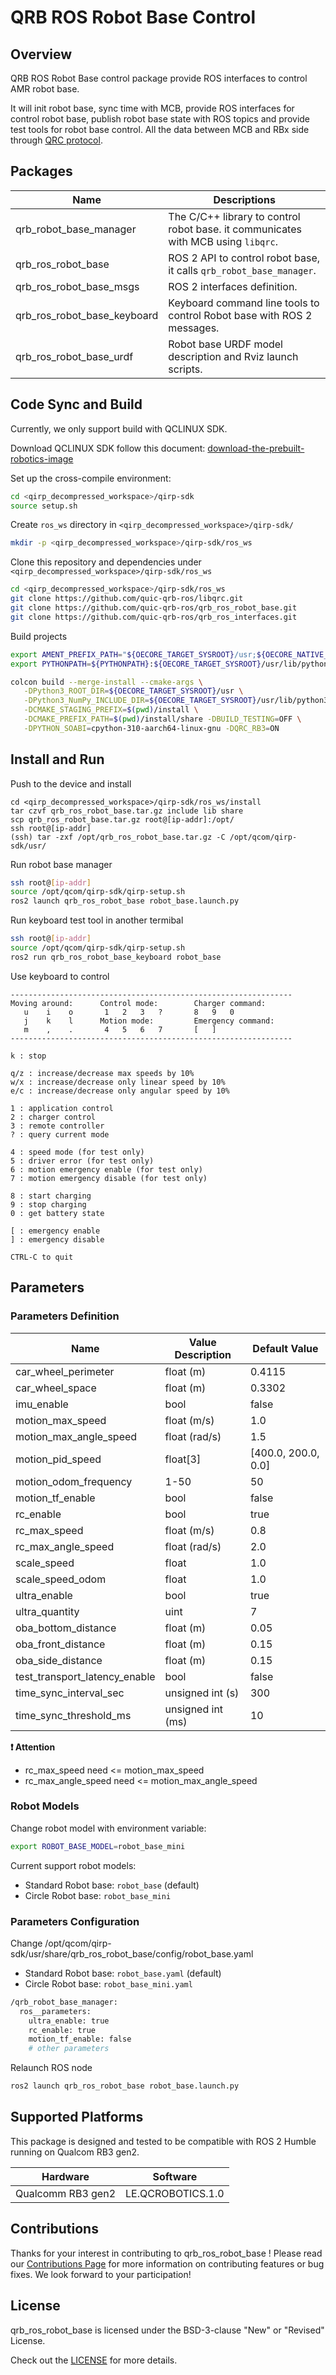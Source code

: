 # QRB ROS Robot Base Control

## Overview

QRB ROS Robot Base control package provide ROS interfaces  to control AMR robot base.

It will init robot base, sync time with MCB, provide ROS interfaces for control robot base, publish robot base state with ROS topics and provide test tools for robot base control. All the data between MCB and RBx side through [QRC protocol](https://github.com/quic-qrb-ros/robot_base_qrc).

## Packages

| Name                            | Descriptions                                                                      |
| ------------------------------- | --------------------------------------------------------------------------------- |
| qrb_robot_base_manager          | The C/C++ library to control robot base. it communicates with MCB using `libqrc`. |
| qrb_ros_robot_base              | ROS 2 API to control robot base, it calls `qrb_robot_base_manager`.                   |
| qrb_ros_robot_base_msgs         | ROS 2 interfaces definition.                                                      |
| qrb_ros_robot_base_keyboard     | Keyboard command line tools to control Robot base with ROS 2 messages.             |
| qrb_ros_robot_base_urdf         | Robot base URDF model description and Rviz launch scripts.                         |

## Code Sync and Build

Currently, we only support build with QCLINUX SDK.

Download QCLINUX SDK follow this document: [download-the-prebuilt-robotics-image](https://docs.qualcomm.com/bundle/publicresource/topics/80-65220-2/download-the-prebuilt-robotics-image_3_1.html?product=1601111740013072&facet=Qualcomm%20Intelligent%20Robotics%20(QIRP)%20Product%20SDK&state=releasecandidate)

Set up the cross-compile environment:

```bash
cd <qirp_decompressed_workspace>/qirp-sdk
source setup.sh
```

Create `ros_ws` directory in `<qirp_decompressed_workspace>/qirp-sdk/`

```bash
mkdir -p <qirp_decompressed_workspace>/qirp-sdk/ros_ws
```

Clone this repository and dependencies under `<qirp_decompressed_workspace>/qirp-sdk/ros_ws`

```bash
cd <qirp_decompressed_workspace>/qirp-sdk/ros_ws
git clone https://github.com/quic-qrb-ros/libqrc.git
git clone https://github.com/quic-qrb-ros/qrb_ros_robot_base.git
git clone https://github.com/quic-qrb-ros/qrb_ros_interfaces.git
```

Build projects

```bash
export AMENT_PREFIX_PATH="${OECORE_TARGET_SYSROOT}/usr;${OECORE_NATIVE_SYSROOT}/usr"
export PYTHONPATH=${PYTHONPATH}:${OECORE_TARGET_SYSROOT}/usr/lib/python3.10/site-packages

colcon build --merge-install --cmake-args \
   -DPython3_ROOT_DIR=${OECORE_TARGET_SYSROOT}/usr \
   -DPython3_NumPy_INCLUDE_DIR=${OECORE_TARGET_SYSROOT}/usr/lib/python3.10/site-packages/numpy/core/include \
   -DCMAKE_STAGING_PREFIX=$(pwd)/install \
   -DCMAKE_PREFIX_PATH=$(pwd)/install/share -DBUILD_TESTING=OFF \
   -DPYTHON_SOABI=cpython-310-aarch64-linux-gnu -DQRC_RB3=ON
```

## Install and Run

Push to the device and install

```
cd <qirp_decompressed_workspace>/qirp-sdk/ros_ws/install
tar czvf qrb_ros_robot_base.tar.gz include lib share
scp qrb_ros_robot_base.tar.gz root@[ip-addr]:/opt/
ssh root@[ip-addr]
(ssh) tar -zxf /opt/qrb_ros_robot_base.tar.gz -C /opt/qcom/qirp-sdk/usr/
```

Run robot base manager

```bash
ssh root@[ip-addr]
source /opt/qcom/qirp-sdk/qirp-setup.sh
ros2 launch qrb_ros_robot_base robot_base.launch.py
```

Run keyboard test tool in another termibal

```bash
ssh root@[ip-addr]
source /opt/qcom/qirp-sdk/qirp-setup.sh
ros2 run qrb_ros_robot_base_keyboard robot_base
```
Use keyboard to control
```
---------------------------------------------------------------
Moving around:      Control mode:        Charger command:
   u    i    o       1   2   3   ?       8   9   0
   j    k    l      Motion mode:         Emergency command:
   m    ,    .       4   5   6   7       [   ]
---------------------------------------------------------------

k : stop

q/z : increase/decrease max speeds by 10%
w/x : increase/decrease only linear speed by 10%
e/c : increase/decrease only angular speed by 10%

1 : application control
2 : charger control
3 : remote controller
? : query current mode

4 : speed mode (for test only)
5 : driver error (for test only)
6 : motion emergency enable (for test only)
7 : motion emergency disable (for test only)

8 : start charging
9 : stop charging
0 : get battery state

[ : emergency enable
] : emergency disable

CTRL-C to quit
```

## Parameters

### Parameters Definition

| Name                          | Value Description | Default Value       |
| ----------------------------- | ----------------- | ------------------- |
| car_wheel_perimeter           | float (m)         | 0.4115              |
| car_wheel_space               | float (m)         | 0.3302              |
| imu_enable                    | bool              | false               |
| motion_max_speed              | float (m/s)       | 1.0                 |
| motion_max_angle_speed        | float (rad/s)     | 1.5                 |
| motion_pid_speed              | float[3]          | [400.0, 200.0, 0.0] |
| motion_odom_frequency         | 1-50              | 50                  |
| motion_tf_enable              | bool              | false               |
| rc_enable                     | bool              | true                |
| rc_max_speed                  | float (m/s)       | 0.8                 |
| rc_max_angle_speed            | float (rad/s)     | 2.0                 |
| scale_speed                   | float             | 1.0                 |
| scale_speed_odom              | float             | 1.0                 |
| ultra_enable                  | bool              | true                |
| ultra_quantity                | uint              | 7                   |
| oba_bottom_distance           | float (m)         | 0.05                |
| oba_front_distance            | float (m)         | 0.15                |
| oba_side_distance             | float (m)         | 0.15                |
| test_transport_latency_enable | bool              | false               |
| time_sync_interval_sec        | unsigned int (s)  | 300                 |
| time_sync_threshold_ms        | unsigned int (ms) | 10                  |

**❗ Attention**

- rc_max_speed need <= motion_max_speed
- rc_max_angle_speed need <= motion_max_angle_speed

### Robot Models

Change robot model with environment variable:

```bash
export ROBOT_BASE_MODEL=robot_base_mini
```

Current support robot models:

- Standard Robot base: `robot_base` (default)
- Circle Robot base: `robot_base_mini`

### Parameters Configuration

Change /opt/qcom/qirp-sdk/usr/share/qrb_ros_robot_base/config/robot_base.yaml

- Standard Robot base: `robot_base.yaml` (default)
- Circle Robot base: `robot_base_mini.yaml`

```bash
/qrb_robot_base_manager:
  ros__parameters:
    ultra_enable: true
    rc_enable: true
    motion_tf_enable: false
    # other parameters
```
Relaunch ROS node

```bash
ros2 launch qrb_ros_robot_base robot_base.launch.py
```

## Supported Platforms

This package is designed and tested to be compatible with ROS 2 Humble running on Qualcom RB3 gen2.

| Hardware          | Software          |
| ----------------- | ----------------- |
| Qualcomm RB3 gen2 | LE.QCROBOTICS.1.0 |

## Contributions

Thanks for your interest in contributing to qrb_ros_robot_base ! Please read our [Contributions Page](https://github.com/quic-qrb-ros/qrb_ros_robot_base/blob/main/CONTRIBUTING.md) for more information on contributing features or bug fixes. We look forward to your participation!

## License

qrb_ros_robot_base is licensed under the BSD-3-clause "New" or "Revised" License.

Check out the [LICENSE](https://github.com/quic-qrb-ros/qrb_ros_robot_base/blob/main/LICENSE) for more details.
